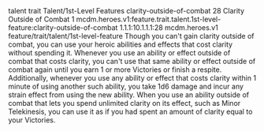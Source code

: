 <ability>
  <metadata>
    <class>talent</class>
    <feature_type>trait</feature_type>
    <file_dpath>Talent/1st-Level Features</file_dpath>
    <item_id>clarity-outside-of-combat</item_id>
    <item_index>28</item_index>
    <item_name>Clarity Outside of Combat</item_name>
    <level>1</level>
    <scc>mcdm.heroes.v1:feature.trait.talent.1st-level-feature:clarity-outside-of-combat</scc>
    <scdc>1.1.1:10.1.1.1:28</scdc>
    <source>mcdm.heroes.v1</source>
    <type>feature/trait/talent/1st-level-feature</type>
  </metadata>
  <effects>
    <effect type="mundane">Though you can&apos;t gain clarity outside of combat, you can use your heroic abilities and effects that cost clarity without spending it. Whenever you use an ability or effect outside of combat that costs clarity, you can&apos;t use that same ability or effect outside of combat again until you earn 1 or more Victories or finish a respite.
Additionally, whenever you use any ability or effect that costs clarity within 1 minute of using another such ability, you take 1d6 damage and incur any strain effect from using the new ability.
When you use an ability outside of combat that lets you spend unlimited clarity on its effect, such as Minor Telekinesis, you can use it as if you had spent an amount of clarity equal to your Victories.</effect>
  </effects>
</ability>
